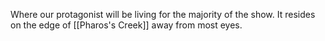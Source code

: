 Where our protagonist will be living for the majority of the show. It resides on the edge of [[Pharos's Creek]] away from most eyes.